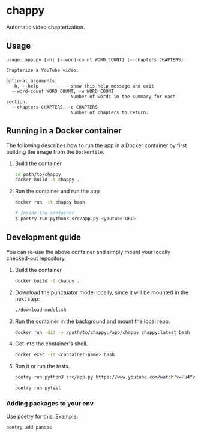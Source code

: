 # chappy
Automatic video chapterization.

## Usage

```
usage: app.py [-h] [--word-count WORD_COUNT] [--chapters CHAPTERS]

Chapterize a YouTube video.

optional arguments:
  -h, --help            show this help message and exit
  --word-count WORD_COUNT, -w WORD_COUNT
                        Number of words in the summary for each section.
  --chapters CHAPTERS, -c CHAPTERS
                        Number of chapters to return.
```

## Running in a Docker container

The following describes how to run the app in a Docker container by first building the image from the `Dockerfile`.

1. Build the container

    ```bash
    cd path/to/chappy
    docker build -t chappy .
    ```

1. Run the container and run the app

    ```bash
    docker run -it chappy bash

    # Inside the container
    $ poetry run python3 src/app.py <youtube URL>
    ```

## Development guide

You can re-use the above container and simply mount your locally checked-out repository.

1. Build the container.

    ```bash
    docker build -t chappy .
    ```

1. Download the punctuator model locally, since it will be mounted in the next step:

    ```bash
    ./download-model.sh
    ```

1. Run the container in the background and mount the local repo.

    ```bash
    docker run -dit -v /path/to/chappy:/app/chappy chappy:latest bash
    ```

1. Get into the container's shell.

    ```bash
    docker exec -it <container-name> bash
    ```
1. Run it or run the tests.

    ```bash
    poetry run python3 src/app.py https://www.youtube.com/watch?v=Hu4Yvq-g7_Y
    ```

    ```bash
    poetry run pytest
    ```

### Adding packages to your env

Use poetry for this. Example:

```bash
poetry add pandas
```
